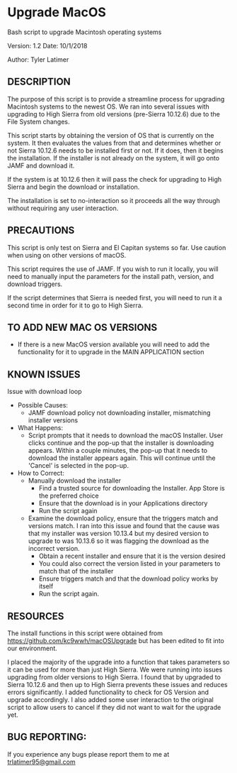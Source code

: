 # Upgrade MacOS
Bash script to upgrade Macintosh operating systems

Version: 1.2
Date: 10/1/2018

Author: Tyler Latimer

## DESCRIPTION
The purpose of this script is to provide a streamline process for upgrading Macintosh systems to the newest OS. We ran into several issues with upgrading to High Sierra from old versions (pre-Sierra 10.12.6) due to the File System changes.

This script starts by obtaining the version of OS that is currently on the system. It then evaluates the values from that and determines whether or not Sierra 10.12.6 needs to be installed first or not. If it does, then it begins the installation. If the installer is not already on the system, it will go onto JAMF and download it.

If the system is at 10.12.6 then it will pass the check for upgrading to High Sierra and begin the download or installation.

The installation is set to no-interaction so it proceeds all the way through without requiring any user interaction.

## PRECAUTIONS
This script is only test on Sierra and El Capitan systems so far. Use caution when using on other versions of macOS.

This script requires the use of JAMF. If you wish to run it locally, you will need to manually input the parameters for the install path, version, and download triggers.

If the script determines that Sierra is needed first, you will need to run it a second time in order for it to go to High Sierra.

## TO ADD NEW MAC OS VERSIONS
- If there is a new MacOS version available you will need to add the functionality for it to upgrade in the MAIN APPLICATION section

## KNOWN ISSUES
Issue with download loop
- Possible Causes:
  - JAMF download policy not downloading installer, mismatching installer versions
- What Happens:
  - Script prompts that it needs to download the macOS Installer. User clicks continue and the pop-up that the installer is downloading appears. Within a couple minutes, the pop-up that it needs to download the installer appears again. This will continue until the 'Cancel' is selected in the pop-up.
- How to Correct:
  - Manually download the installer
    - Find a trusted source for downloading the Installer. App Store is the preferred choice
    - Ensure that the download is in your Applications directory
    - Run the script again
  - Examine the download policy, ensure that the triggers match and versions match. I ran into this issue and found that the cause was that my installer was version 10.13.4 but my desired version to upgrade to was 10.13.6 so it was flagging the download as the incorrect version.
    - Obtain a recent installer and ensure that it is the version desired
    - You could also correct the version listed in your parameters to match that of the installer
    - Ensure triggers match and that the download policy works by itself
    - Run the script again.

## RESOURCES
The install functions in this script were obtained from https://github.com/kc9wwh/macOSUpgrade but has been edited to fit into our environment. 

I placed the majority of the upgrade into a function that takes parameters so it can be used for more than just High Sierra. We were running into issues upgrading from older versions to High Sierra. I found that by upgraded to Sierra 10.12.6 and then up to High Sierra prevents these issues and reduces errors significantly. I added functionality to check for OS Version and upgrade accordingly. I also added some user interaction to the original script to allow users to cancel if they did not want to wait for the upgrade yet.

## BUG REPORTING:

If you experience any bugs please report them to me at trlatimer95@gmail.com
